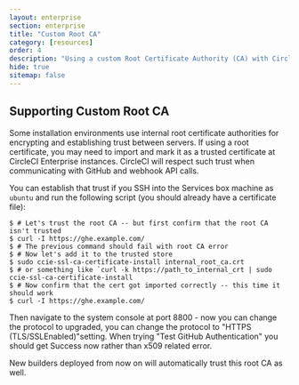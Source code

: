 ```yaml
---
layout: enterprise
section: enterprise
title: "Custom Root CA"
category: [resources]
order: 4
description: "Using a custom Root Certificate Authority (CA) with CircleCI Enterprise."
hide: true
sitemap: false
---
```


## Supporting Custom Root CA

Some installation environments use internal root certificate authorities for encrypting and establishing trust between servers.  If using a root certificate, you may need to import and mark it as a trusted certificate at CircleCI Enterprise instances. CircleCI will respect such trust when communicating with GitHub and webhook API calls.

You can establish that trust if you SSH into the Services box machine as `ubuntu` and run the following script (you should already have a certificate file):

```
$ # Let's trust the root CA -- but first confirm that the root CA isn't trusted
$ curl -I https://ghe.example.com/
$ # The previous command should fail with root CA error
$ # Now let's add it to the trusted store
$ sudo ccie-ssl-ca-certificate-install internal_root_ca.crt
$ # or something like `curl -k https://path_to_internal_crt | sudo ccie-ssl-ca-certificate-install
$ # Now confirm that the cert got imported correctly -- this time it should work
$ curl -I https://ghe.example.com/
```

Then navigate to the system console at port 8800 - now you can change the protocol to upgraded, you can change the protocol to "HTTPS (TLS/SSLEnabled)"setting.  When trying "Test GitHub Authentication" you should get Success now rather than x509 related error.

New builders deployed from now on will automatically trust this root CA as well.
